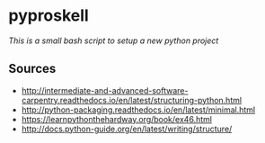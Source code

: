 # **pyproskell**

*This is a small bash script to setup a new python project*

## Sources

* http://intermediate-and-advanced-software-carpentry.readthedocs.io/en/latest/structuring-python.html
* http://python-packaging.readthedocs.io/en/latest/minimal.html
* https://learnpythonthehardway.org/book/ex46.html
* http://docs.python-guide.org/en/latest/writing/structure/
